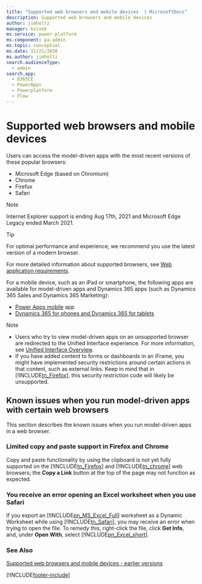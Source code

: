 ```yaml
---
title: "Supported web browsers and mobile devices  | MicrosoftDocs"
description: Supported web browsers and mobile devices 
author: jimholtz
manager: kvivek
ms.service: power-platform
ms.component: pa-admin
ms.topic: conceptual
ms.date: 11/21/2020
ms.author: jimholtz
search.audienceType: 
  - admin
search.app:
  - D365CE
  - PowerApps
  - Powerplatform
  - Flow
---
```

# Supported web browsers and mobile devices

Users can access the model-driven apps with the most recent versions of these popular browsers:  
  
- Microsoft Edge (based on Chromium)
- Chrome
- Firefox  
- Safari

> [!NOTE]
> Internet Explorer support is ending Aug 17th, 2021 and Microsoft Edge Legacy ended March 2021. 

> [!TIP]
> For optimal performance and experience, we recommend you use the latest version of a modern browser. 
  
For more detailed information about supported browsers, see [Web application requirements](web-application-requirements.md).  
  
For a mobile device, such as an iPad or smartphone, the following apps are available for model-driven apps and Dynamics 365 apps (such as Dynamics 365 Sales and Dynamics 365 Marketing):

- [Power Apps mobile](/powerapps/user/run-canvas-and-model-apps-on-mobile) app  
- [Dynamics 365 for phones and Dynamics 365 for tablets](/dynamics365/mobile-app/install-dynamics-365-for-phones-and-tablets)
  
> [!NOTE]
> - Users who try to view model-driven apps on an unsupported browser are redirected to the Unified Interface experience. For more information, see [Unified Interface Overview](about-unified-interface.md).  
> -  If you have added content to forms or dashboards in an iFrame, you might have implemented security restrictions around certain actions in that content, such as external links. Keep in mind that in [!INCLUDE[tn_Firefox](../includes/tn-firefox.md)], this security restriction code will likely be unsupported.  
  
 
## Known issues when you run model-driven apps with certain web browsers  
 This section describes the known issues when you run model-driven apps in a web browser.  
  
### Limited copy and paste support in Firefox and Chrome  
 Copy and paste functionality by using the clipboard is not yet fully supported on the [!INCLUDE[tn_Firefox](../includes/tn-firefox.md)] and [!INCLUDE[tn_chrome](../includes/tn-chrome.md)] web browsers; the **Copy a Link** button at the top of the page may not function as expected.  
  
### You receive an error opening an Excel worksheet when you use Safari  
 If you export an [!INCLUDE[pn_MS_Excel_Full](../includes/pn-ms-excel-full.md)] worksheet as a Dynamic Worksheet while using [!INCLUDE[tn_Safari](../includes/tn-safari.md)], you may receive an error when trying to open the file. To remedy this, right-click the file, click **Get Info**, and, under **Open With**, select [!INCLUDE[pn_Excel_short](../includes/pn-excel-short.md)].  
  
### See Also  
 [Supported web browsers and mobile devices - earlier versions](/previous-versions/dynamicscrm-2016/administering-dynamics-365/dn531055(v=crm.8))


[!INCLUDE[footer-include](../includes/footer-banner.md)]